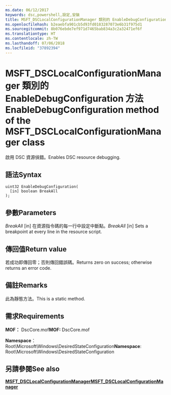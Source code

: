 ```yaml
---
ms.date: 06/12/2017
keywords: dsc,powershell,設定,安裝
title: MSFT_DSCLocalConfigurationManager 類別的 EnableDebugConfiguration 方法
ms.openlocfilehash: b2eaebfa901cb5d93fd0183287073e6b31f975d1
ms.sourcegitcommit: 8b076ebde7ef971d7465bab834a3c2a32471ef6f
ms.translationtype: HT
ms.contentlocale: zh-TW
ms.lasthandoff: 07/06/2018
ms.locfileid: "37892394"
---
```

# <a name="enabledebugconfiguration-method-of-the-msftdsclocalconfigurationmanager-class"></a><span data-ttu-id="e6334-103">MSFT_DSCLocalConfigurationManager 類別的 EnableDebugConfiguration 方法</span><span class="sxs-lookup"><span data-stu-id="e6334-103">EnableDebugConfiguration method of the MSFT_DSCLocalConfigurationManager class</span></span>

<span data-ttu-id="e6334-104">啟用 DSC 資源偵錯。</span><span class="sxs-lookup"><span data-stu-id="e6334-104">Enables DSC resource debugging.</span></span>

## <a name="syntax"></a><span data-ttu-id="e6334-105">語法</span><span class="sxs-lookup"><span data-stu-id="e6334-105">Syntax</span></span>

```mof
uint32 EnableDebugConfiguration(
  [in] boolean BreakAll
);
```

## <a name="parameters"></a><span data-ttu-id="e6334-106">參數</span><span class="sxs-lookup"><span data-stu-id="e6334-106">Parameters</span></span>

<span data-ttu-id="e6334-107">*BreakAll* \[in\] 在資源指令碼的每一行中設定中斷點。</span><span class="sxs-lookup"><span data-stu-id="e6334-107">*BreakAll* \[in\] Sets a breakpoint at every line in the resource script.</span></span>

## <a name="return-value"></a><span data-ttu-id="e6334-108">傳回值</span><span class="sxs-lookup"><span data-stu-id="e6334-108">Return value</span></span>

<span data-ttu-id="e6334-109">若成功即傳回零；否則傳回錯誤碼。</span><span class="sxs-lookup"><span data-stu-id="e6334-109">Returns zero on success; otherwise returns an error code.</span></span>

## <a name="remarks"></a><span data-ttu-id="e6334-110">備註</span><span class="sxs-lookup"><span data-stu-id="e6334-110">Remarks</span></span>

<span data-ttu-id="e6334-111">此為靜態方法。</span><span class="sxs-lookup"><span data-stu-id="e6334-111">This is a static method.</span></span>

## <a name="requirements"></a><span data-ttu-id="e6334-112">需求</span><span class="sxs-lookup"><span data-stu-id="e6334-112">Requirements</span></span>

<span data-ttu-id="e6334-113">**MOF：** DscCore.mof</span><span class="sxs-lookup"><span data-stu-id="e6334-113">**MOF:** DscCore.mof</span></span>

<span data-ttu-id="e6334-114">**Namespace**：Root\Microsoft\Windows\DesiredStateConfiguration</span><span class="sxs-lookup"><span data-stu-id="e6334-114">**Namespace**: Root\Microsoft\Windows\DesiredStateConfiguration</span></span>

## <a name="see-also"></a><span data-ttu-id="e6334-115">另請參閱</span><span class="sxs-lookup"><span data-stu-id="e6334-115">See also</span></span>

[<span data-ttu-id="e6334-116">**MSFT_DSCLocalConfigurationManager**</span><span class="sxs-lookup"><span data-stu-id="e6334-116">**MSFT_DSCLocalConfigurationManager**</span></span>](msft-dsclocalconfigurationmanager.md)